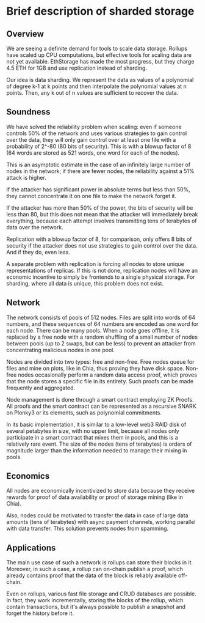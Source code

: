 # Brief description of sharded storage

## Overview

We are seeing a definite demand for tools to scale data storage. Rollups have scaled up CPU computations, but effective tools for scaling data are not yet available. EthStorage has made the most progress, but they charge 4.5 ETH for 1GB and use replication instead of sharding.

Our idea is data sharding. We represent the data as values of a polynomial of degree k-1 at k points and then interpolate the polynomial values at n points. Then, any k out of n values are sufficient to recover the data.

## Soundness 

We have solved the reliability problem when scaling: even if someone controls 50% of the network and uses various strategies to gain control over the data, they will only gain control over at least one file with a probability of 2^-80 (80 bits of security). This is with a blowup factor of 8 (64 words are stored as 521 words, one word for each of the nodes).

This is an asymptotic estimate in the case of an infinitely large number of nodes in the network; if there are fewer nodes, the reliability against a 51% attack is higher.

If the attacker has significant power in absolute terms but less than 50%, they cannot concentrate it on one file to make the network forget it.

If the attacker has more than 50% of the power, the bits of security will be less than 80, but this does not mean that the attacker will immediately break everything, because each attempt involves transmitting tens of terabytes of data over the network.

Replication with a blowup factor of 8, for comparison, only offers 8 bits of security if the attacker does not use strategies to gain control over the data. And if they do, even less.

A separate problem with replication is forcing all nodes to store unique representations of replicas. If this is not done, replication nodes will have an economic incentive to simply be frontends to a single physical storage. For sharding, where all data is unique, this problem does not exist.


## Network

The network consists of pools of 512 nodes. Files are split into words of 64 numbers, and these sequences of 64 numbers are encoded as one word for each node. There can be many pools. When a node goes offline, it is replaced by a free node with a random shuffling of a small number of nodes between pools (up to 2 swaps, but can be less) to prevent an attacker from concentrating malicious nodes in one pool.

Nodes are divided into two types: free and non-free. Free nodes queue for files and mine on plots, like in Chia, thus proving they have disk space. Non-free nodes occasionally perform a random data access proof, which proves that the node stores a specific file in its entirety. Such proofs can be made frequently and aggregated.

Node management is done through a smart contract employing ZK Proofs. All proofs and the smart contract can be represented as a recursive SNARK on Plonky3 or its elements, such as polynomial commitments.

In its basic implementation, it is similar to a low-level web3 RAID disk of several petabytes in size, with no upper limit, because all nodes only participate in a smart contract that mixes them in pools, and this is a relatively rare event. The size of the nodes (tens of terabytes) is orders of magnitude larger than the information needed to manage their mixing in pools.

## Economics

All nodes are economically incentivized to store data because they receive rewards for proof of data availability or proof of storage mining (like in Chia). 

Also, nodes could be motivated to transfer the data in case of large data amounts (tens of terabytes) with async payment channels, working parallel with data transfer. This solution prevents nodes from spamming.


## Applications

The main use case of such a network is rollups can store their blocks in it. Moreover, in such a case, a rollup can on-chain publish a proof, which already contains proof that the data of the block is reliably available off-chain.

Even on rollups, various fast file storage and CRUD databases are possible. In fact, they work incrementally, storing the blocks of the rollup, which contain transactions, but it's always possible to publish a snapshot and forget the history before it.

